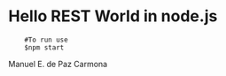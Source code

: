 # Hello REST World in node.js

````shell
    #To run use 
    $npm start
````

Manuel E. de Paz Carmona
